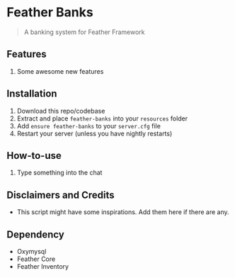 # Feather Banks

> A banking system for Feather Framework

## Features

1. Some awesome new features

## Installation

1. Download this repo/codebase
2. Extract and place `feather-banks` into your `resources` folder
3. Add `ensure feather-banks` to your `server.cfg` file
4. Restart your server (unless you have nightly restarts)

## How-to-use

1. Type something into the chat

## Disclaimers and Credits

-   This script might have some inspirations. Add them here if there are any.

## Dependency

-   Oxymysql
-   Feather Core
-   Feather Inventory

